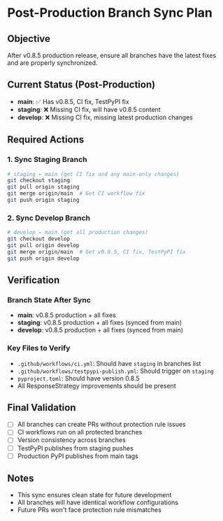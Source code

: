 # Post-Production Branch Sync Plan

## Objective
After v0.8.5 production release, ensure all branches have the latest fixes and are properly synchronized.

## Current Status (Post-Production)
- **main**: ✅ Has v0.8.5, CI fix, TestPyPI fix  
- **staging**: ❌ Missing CI fix, will have v0.8.5 content
- **develop**: ❌ Missing CI fix, missing latest production changes

## Required Actions

### 1. Sync Staging Branch
```bash
# staging ← main (get CI fix and any main-only changes)
git checkout staging
git pull origin staging
git merge origin/main  # Get CI workflow fix
git push origin staging
```

### 2. Sync Develop Branch  
```bash
# develop ← main (get all production changes)
git checkout develop
git pull origin develop  
git merge origin/main  # Get v0.8.5, CI fix, TestPyPI fix
git push origin develop
```

## Verification

### Branch State After Sync
- **main**: v0.8.5 production + all fixes
- **staging**: v0.8.5 production + all fixes (synced from main)
- **develop**: v0.8.5 production + all fixes (synced from main)

### Key Files to Verify
- `.github/workflows/ci.yml`: Should have `staging` in branches list
- `.github/workflows/testpypi-publish.yml`: Should trigger on `staging` 
- `pyproject.toml`: Should have version 0.8.5
- All ResponseStrategy improvements should be present

## Final Validation
- [ ] All branches can create PRs without protection rule issues
- [ ] CI workflows run on all protected branches
- [ ] Version consistency across branches
- [ ] TestPyPI publishes from staging pushes
- [ ] Production PyPI publishes from main tags

## Notes
- This sync ensures clean state for future development
- All branches will have identical workflow configurations
- Future PRs won't face protection rule mismatches